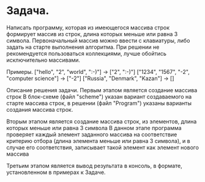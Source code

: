 # Задача.
Написать программу, которая из имеющегося массива строк формирует массив из строк, длина которых меньше или равна 3 символа. Первоначальный массив можно ввести с клавиатуры, либо задать на старте выполнения алгоритма. При решении не рекомендуется пользоваться коллекциями, лучше обойтись исключительно массивами.

Примеры.
["hello", "2", "world", ":-)"] -> ["2", ":-)"] ["1234", "1567", "-2", "computer science"] -> ["-2"] ["Russia", "Denmark", "Kazan"] -> []



Описание решения задачи.
Первым этапом является создание массива строк В блок-схеме (файл "scheme") указан вариант создаваемого на старте массива строк, в решении (файл "Program") указаны варианты создания массива строк.

Вторым этапом является создание массива строк, из элементов, длина которых меньше или равна 3 символа В данном этапе программа проверяет каждый элемент заданного массива на соответствие критерию отбора (длина элемента меньше или равна 3 символа), и в случае его соответствия, записывает такой элемент как элемент нового массива

Третьим этапом является вывод результата в консоль, в формате, установленном в примерах к Задаче.